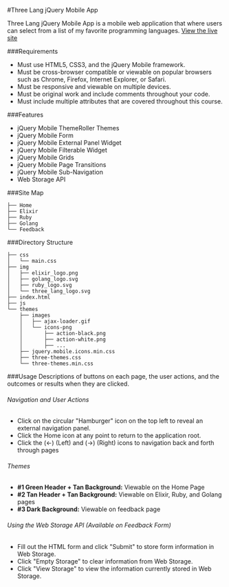 #Three Lang jQuery Mobile App

Three Lang jQuery Mobile App is a mobile web application that where users can select from a list of my favorite programming languages. [View the live site](https://chrispaynes.github.io/ThreeLangJQMobile/)

###Requirements
* Must use HTML5, CSS3, and the jQuery Mobile framework.
* Must be cross-browser compatible or viewable on popular browsers such as Chrome, Firefox, Internet Explorer, or Safari.
* Must be responsive and viewable on multiple devices.
* Must be original work and include comments throughout your code.
* Must include multiple attributes that are covered throughout this course.

###Features
* jQuery Mobile ThemeRoller Themes
* jQuery Mobile Form
* jQuery Mobile External Panel Widget
* jQuery Mobile Filterable Widget
* jQuery Mobile Grids
* jQuery Mobile Page Transitions
* jQuery Mobile Sub-Navigation
* Web Storage API

###Site Map
```
├── Home
├── Elixir
├── Ruby
├── Golang
└── Feedback
```

###Directory Structure
```
├── css
│   └── main.css
├── img
│   ├── elixir_logo.png
│   ├── golang_logo.svg
│   ├── ruby_logo.svg
│   └── three_lang_logo.svg
├── index.html
├── js
└── themes
    ├── images
    │   ├── ajax-loader.gif
    │   └── icons-png
    │       ├── action-black.png
    │       ├── action-white.png
    │       ├── ...
    ├── jquery.mobile.icons.min.css
    ├── three-themes.css
    └── three-themes.min.css
```

###Usage
Descriptions of buttons on each page, the user actions, and the outcomes or results when they are clicked.

###### Navigation and User Actions
  * Click on the circular "Hamburger" icon on the top left to reveal an external navigation panel.
  * Click the Home icon at any point to return to the application root.
  * Click the (<-) (Left) and (->) (Right) icons to navigation back and forth through pages

###### Themes
  * <b>#1 Green Header + Tan Background:</b> Viewable on the Home Page
  * <b>#2 Tan Header + Tan Background:</b> Viewable on Elixir, Ruby, and Golang pages
  * <b>#3 Dark Background:</b> Viewable on feedback page

###### Using the Web Storage API (Available on Feedback Form)
  * Fill out the HTML form and click "Submit" to store form information in Web Storage.
  * Click "Empty Storage" to clear information from Web Storage.
  * Click "View Storage" to view the information currently stored in Web Storage.
